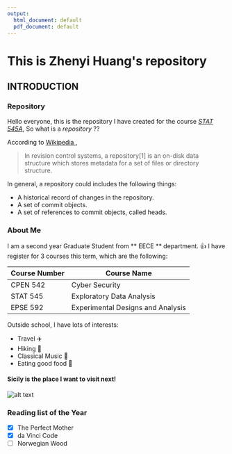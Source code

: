 ```yaml
---
output:
  html_document: default
  pdf_document: default
---
```

# This is Zhenyi Huang's repository 


## INTRODUCTION

### Repository

Hello everyone, this is the repository I have created for the course <a href="http://stat545.com/Classroom/">*STAT 545A*</a>,
So what is a *repository* ??

According to <a href="https://en.wikipedia.org/wiki/Repository_(version_control)"> Wikipedia </a>,

>In revision control systems, a repository[1] is an on-disk data structure which stores metadata for a set of files or directory structure.

In general, a repository could includes the following things:
- A historical record of changes in the repository.
- A set of commit objects.
- A set of references to commit objects, called heads.

### About Me
I am a second year Graduate Student from ** EECE ** department. :thumbsup: I have register for 3 courses this term, which are the following:

| **Course Number** |         **Course Name**           |
|-------------------|-----------------------------------|
|     CPEN 542      |           Cyber Security          |
|     STAT 545      |     Exploratory Data Analysis     |
|     EPSE 592      | Experimental Designs and Analysis |

Outside school, I have lots of interests:
+ Travel :airplane:
+ Hiking :sunrise_over_mountains:
+ Classical Music :musical_note:
+ Eating good food :ramen:

#### **Sicily** is the place I want to visit next!
![alt text](https://www.telegraph.co.uk/content/dam/Travel/Destinations/Europe/Italy/Sicily/Sicily%20lead%20image-xlarge.jpg "All of Sicily is a dimension of the imagination.")

### Reading list of the Year

- [x] The Perfect Mother
- [x] da Vinci Code
- [ ] Norwegian Wood
